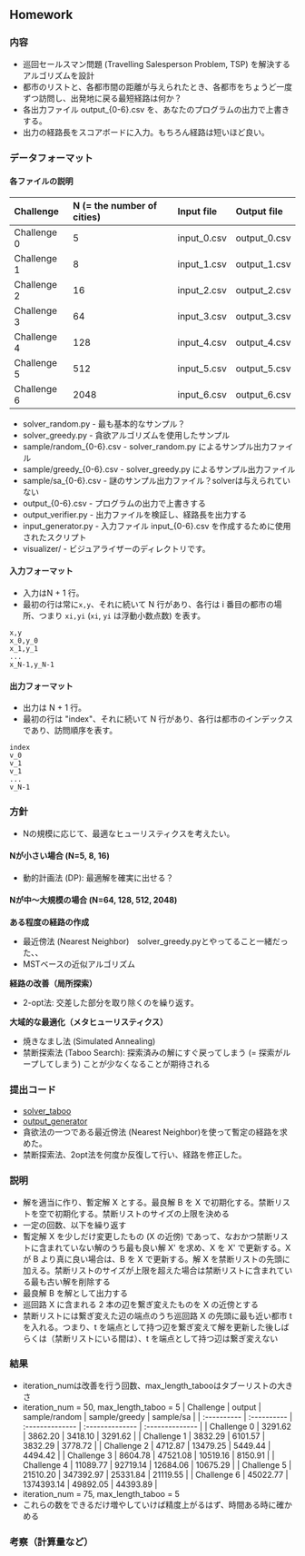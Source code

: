 ## Homework

### 内容
* 巡回セールスマン問題 (Travelling Salesperson Problem, TSP) を解決するアルゴリズムを設計
* 都市のリストと、各都市間の距離が与えられたとき、各都市をちょうど一度ずつ訪問し、出発地に戻る最短経路は何か？
* 各出力ファイル output_{0-6}.csv を、あなたのプログラムの出力で上書きする。
* 出力の経路長をスコアボードに入力。もちろん経路は短いほど良い。

### データフォーマット
#### 各ファイルの説明
| Challenge   | N (= the number of cities) | Input file   | Output file  |
| :---------- | :------------------------- | :----------- | :----------- |
| Challenge 0 | 5                          | input_0.csv  | output_0.csv |
| Challenge 1 | 8                          | input_1.csv  | output_1.csv |
| Challenge 2 | 16                         | input_2.csv  | output_2.csv |
| Challenge 3 | 64                         | input_3.csv  | output_3.csv |
| Challenge 4 | 128                        | input_4.csv  | output_4.csv |
| Challenge 5 | 512                        | input_5.csv  | output_5.csv |
| Challenge 6 | 2048                       | input_6.csv  | output_6.csv |
* solver_random.py -  最も基本的なサンプル？
* solver_greedy.py - 貪欲アルゴリズムを使用したサンプル
* sample/random_{0-6}.csv - solver_random.py によるサンプル出力ファイル
* sample/greedy_{0-6}.csv - solver_greedy.py によるサンプル出力ファイル
* sample/sa_{0-6}.csv - 謎のサンプル出力ファイル？solverは与えられていない
* output_{0-6}.csv - プログラムの出力で上書きする
* output_verifier.py - 出力ファイルを検証し、経路長を出力する
* input_generator.py - 入力ファイル input_{0-6}.csv を作成するために使用されたスクリプト
* visualizer/ - ビジュアライザーのディレクトリです。

#### 入力フォーマット
* 入力はN + 1 行。
* 最初の行は常に`x,y`、それに続いて N 行があり、各行は i 番目の都市の場所、つまり `xi,yi` (`xi`, `yi` は浮動小数点数) を表す。
```python3[]
x,y
x_0,y_0
x_1,y_1
...
x_N-1,y_N-1
```
#### 出力フォーマット
* 出力は N + 1 行。
* 最初の行は "index"、それに続いて N 行があり、各行は都市のインデックスであり、訪問順序を表す。
```python3[]
index
v_0
v_1
v_1
...
v_N-1
```

### 方針
* Nの規模に応じて、最適なヒューリスティクスを考えたい。

#### Nが小さい場合 (N=5, 8, 16)
* 動的計画法 (DP): 最適解を確実に出せる？

#### Nが中〜大規模の場合 (N=64, 128, 512, 2048)
**ある程度の経路の作成**
* 最近傍法 (Nearest Neighbor)　solver_greedy.pyとやってること一緒だった、、
* MSTベースの近似アルゴリズム

**経路の改善（局所探索）**
* 2-opt法: 交差した部分を取り除くのを繰り返す。

**大域的な最適化（メタヒューリスティクス）**
* 焼きなまし法 (Simulated Annealing)
* 禁断探索法 (Taboo Search): 探索済みの解にすぐ戻ってしまう (= 探索がループしてしまう) ことが少なくなることが期待される

### 提出コード
* [solver_taboo](https://github.com/nzhzxnk/STEP/blob/main/week5_homework/solver_taboo.py)　
* [output_generator](https://github.com/nzhzxnk/STEP/blob/main/week5_homework/output_generator.py)
* 貪欲法の一つである最近傍法 (Nearest Neighbor)を使って暫定の経路を求めた。
* 禁断探索法、2opt法を何度か反復して行い、経路を修正した。

### 説明
* 解を適当に作り、暫定解 X とする。最良解 B を X で初期化する。禁断リストを空で初期化する。禁断リストのサイズの上限を決める
* 一定の回数、以下を繰り返す
* 暫定解 X を少しだけ変更したもの (X の近傍) であって、なおかつ禁断リストに含まれていない解のうち最も良い解 X' を求め、X を X' で更新する。X が B より真に良い場合は、B を X で更新する。解 X を禁断リストの先頭に加える。禁断リストのサイズが上限を超えた場合は禁断リストに含まれている最も古い解を削除する
* 最良解 B を解として出力する
* 巡回路 X に含まれる 2 本の辺を繋ぎ変えたものを X の近傍とする
* 禁断リストには繋ぎ変えた辺の端点のうち巡回路 X の先頭に最も近い都市 t を入れる。つまり、t を端点として持つ辺を繋ぎ変えて解を更新した後しばらくは（禁断リストにいる間は）、t を端点として持つ辺は繋ぎ変えない

### 結果
* iteration_numは改善を行う回数、max_length_tabooはタブーリストの大きさ
* iteration_num = 50, max_length_taboo = 5
| Challenge   | output      | sample/random   | sample/greedy   | sample/sa       |
| :---------- | :---------- | :-------------- | :-------------- | :-------------- |
| Challenge 0 | 3291.62     | 3862.20         | 3418.10         | 3291.62         |
| Challenge 1 | 3832.29     | 6101.57         | 3832.29         | 3778.72         |
| Challenge 2 | 4712.87     | 13479.25        | 5449.44         | 4494.42         |
| Challenge 3 | 8604.78     | 47521.08        | 10519.16        | 8150.91         |
| Challenge 4 | 11089.77    | 92719.14        | 12684.06        | 10675.29        |
| Challenge 5 | 21510.20    | 347392.97       | 25331.84        | 21119.55        |
| Challenge 6 | 45022.77    | 1374393.14      | 49892.05        | 44393.89        |
* iteration_num = 75, max_length_taboo = 5
* これらの数をできるだけ増やしていけば精度上がるはず、時間ある時に確かめる

### 考察（計算量など）

